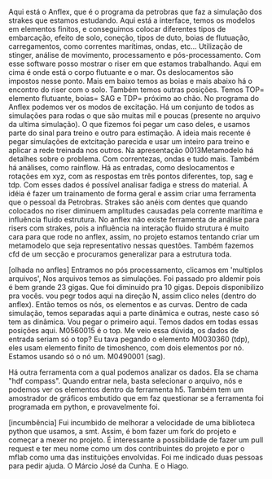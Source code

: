 Aqui está o Anflex, que é o programa da petrobras que faz a simulação dos strakes que estamos estudando. 
Aqui está a interface, temos os modelos em elementos finitos, e conseguimos colocar diferentes tipos de embarcação, efeito de solo, coneção, tipos de duto, boias de flutuação, carregamentos, como correntes marítimas, ondas, etc...
Utilização de stinger, análise de movimento, processamento e pós-processamento. Com esse software posso mostrar o riser em que estamos trabalhando. Aqui em cima é onde está o corpo flutuante e o mar. Os deslocamentos são impostos nesse ponto. Mais em baixo temos as boias e mais abaixo há o encontro do riser com o solo. Também temos outras posições. Temos TOP= elemento flutuante, boias= SAG e TDP= próximo ao chão.
No programa do Anflex podemos ver os modos de excitação. Há um conjunto de todos as simulações para rodas o que são muitas mil e poucas (presente no arquivo da ultima simulação). O que fizemos foi pegar um caso deles, e usamos parte do sinal para treino e outro para estimação. A ideia mais recente é pegar simulações de extcitação parecida e usar um inteiro para treino e aplicar a rede treinada nos outros.
Na apresentação 0013Metamodelo há detalhes sobre o problema. Com correntezas, ondas e tudo mais. Também há análises, como rainflow. Há as entradas, como deslocamentos e rotações em xyz, com as respostas em três pontos diferentes, top, sag e tdp. Com esses dados é possível analisar fadiga e stress do material. 
A idéia é fazer um trainamento de forma geral e assim criar uma ferramenta que o pessoal da Petrobras.
Strakes são anéis com dentes que quando colocados no riser diminuem amplitudes causadas pela corrente marítima e influência fluido estrutura. No anflex não existe ferramenta de análise para risers com strakes, pois a influência na interação fluido strutura é muito cara para que rode no anflex, assim, no projeto estamos tentando criar um metamodelo que seja representativo nessas questões. Também fazemos cfd de um secção e procuramos generalizar para a estrutura toda.

[olhada no anfles]
Entramos no pós processamento, clicamos em 'multiplos arquivos', Nos arquivos temos as simulações. Foi passado pro aldemir pois é bem grande 23 gigas. Que foi diminuido pra 10 gigas. Depois disponibilizo pra vocês. vou pegr todos aqui na direção N, assim clico neles (dentro do anflex). Então temos os nós, os elementos e as curvas. Dentro de cada simulação, temos separadas aqui a parte dinâmica e outras, neste caso só tem as dinâmica. Vou pegar o primeiro aqui. Temos dados em todas essas posições aqui. M0560015 é o top. Me veio essa dúvida, os dados de entrada seriam só o top? Eu tava pegando o elemento M0030360 (tdp), eles usam elemento finito de timoshenco, com dois elementos por nó. Estamos usando só o nó um. M0490001 (sag).

Há outra ferramenta com a qual podemos analizar os dados. Ela se chama "hdf compass". Quando entrar nela, basta selecionar o arquivo, nós e podemos ver os elementos dentro da ferramenta h5. Também tem um amostrador de gráficos embutido que em faz questionar se a ferramenta foi programada em python, e provavelmente foi.

[incumbência]
Fui incumbido de melhorar a velocidade de uma biblioteca python que usamos, a smt. Assim, é bom fazer um fork do projeto e começar a mexer no projeto. É interessante a possibilidade de fazer um pull request e ter meu nome como um dos contribuintes do projeto e por o mflab como uma das instituições envolvidas.
Foi me indicado duas pessoas para pedir ajuda. O Márcio José da Cunha. E o Hiago.
